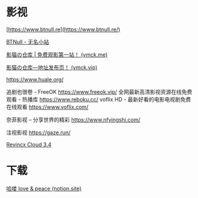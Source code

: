 # 影视



[https://www.btnull.re](https://www.btnull.re/)

[BTNull - 无名小站](https://www.btnull.org/)

[影猫の仓库 | 免费观影第一站！ (ymck.me)](https://ymck.me/)

[影猫の仓库—地址发布页！ (ymck.vip)](https://ymck.vip/)

https://www.huale.org/

追剧也很卷 - FreeOK
https://www.freeok.vip/
全网最新高清影视资源在线免费观看 - 热播库
https://www.reboku.cc/
voflix HD - 最新好看的电影电视剧免费在线观看
https://www.voflix.com/

奈菲影视 – 分享世界的精彩
https://www.nfyingshi.com/

注视影视
https://gaze.run/



[Revincx Cloud 3.4](https://cloud.revincx.icu/zh-CN/)

# 下载

[哈喽 love & peace (notion.site)](https://kkshare.notion.site/kkshare/love-peace-b8b07a4340e94f48a6e94a9c3612a947)
